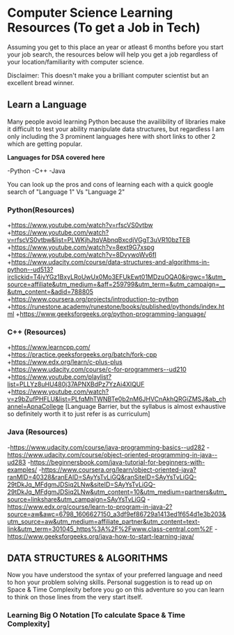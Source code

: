 # Computer Science Learning Resources (To get a Job in Tech)


Assuming you get to this place an year or atleast 6 months before you start your job search, the resources below will help you get a job regardless of your location/familiarity with computer science.

Disclaimer: This doesn't make you a brilliant computer scientist but an excellent bread winner.

## Learn a Language

Many people avoid learning Python because the availibility of libraries make it difficult to test your ability manipulate data structures, but regardless I am only including the 3 prominent languages here with short links to other 2 which are getting popular.

**Languages for DSA covered here**

-Python
-C++
-Java


You can look up the pros and cons of learning each with a quick google search of "Language 1" Vs "Language 2" 

### Python(Resources)

+https://www.youtube.com/watch?v=rfscVS0vtbw
+https://www.youtube.com/watch?v=rfscVS0vtbw&list=PLWKjhJtqVAbnqBxcdjVGgT3uVR10bzTEB
+https://www.youtube.com/watch?v=8ext9G7xspg
+https://www.youtube.com/watch?v=8DvywoWv6fI
+https://www.udacity.com/course/data-structures-and-algorithms-in-python--ud513?irclickid=T4iyYGz1BxyLRoUwUx0Mo3EFUkEwt01MDzuOQA0&irgwc=1&utm_source=affiliate&utm_medium=&aff=259799&utm_term=&utm_campaign=__&utm_content=&adid=788805
+https://www.coursera.org/projects/introduction-to-python
+https://runestone.academy/runestone/books/published/pythonds/index.html
+https://www.geeksforgeeks.org/python-programming-language/


### C++ (Resources)

+https://www.learncpp.com/
+https://practice.geeksforgeeks.org/batch/fork-cpp
+https://www.edx.org/learn/c-plus-plus
+https://www.udacity.com/course/c-for-programmers--ud210
+https://www.youtube.com/playlist?list=PLLYz8uHU480j37APNXBdPz7YzAi4XlQUF
+https://www.youtube.com/watch?v=z9bZufPHFLU&list=PLfqMhTWNBTe0b2nM6JHVCnAkhQRGiZMSJ&ab_channel=ApnaCollege [Language Barrier, but the syllabus is almost exhaustive so definitely worth it to just refer is as curriculum]


### Java (Resources)

-https://www.udacity.com/course/java-programming-basics--ud282
-https://www.udacity.com/course/object-oriented-programming-in-java--ud283
-https://beginnersbook.com/java-tutorial-for-beginners-with-examples/
-https://www.coursera.org/learn/object-oriented-java?ranMID=40328&ranEAID=SAyYsTvLiGQ&ranSiteID=SAyYsTvLiGQ-29tDkJq_MFdgmJDSiq2LNw&siteID=SAyYsTvLiGQ-29tDkJq_MFdgmJDSiq2LNw&utm_content=10&utm_medium=partners&utm_source=linkshare&utm_campaign=SAyYsTvLiGQ
-https://www.edx.org/course/learn-to-program-in-java-2?source=aw&awc=6798_1606627150_a3df9ef86729a1413ed1f654d1e3b203&utm_source=aw&utm_medium=affiliate_partner&utm_content=text-link&utm_term=301045_https%3A%2F%2Fwww.class-central.com%2F
-https://www.geeksforgeeks.org/java-how-to-start-learning-java/

## DATA STRUCTURES & ALGORITHMS

Now you have understood the syntax of your preferred language and need to hon your problem solving skills. Personal suggestion is to read up on Space & Time Complexity before you go on this adventure so you can learn to think on those lines from the very start itself. 

### Learning Big O Notation [To calculate Space & Time Complexity]



